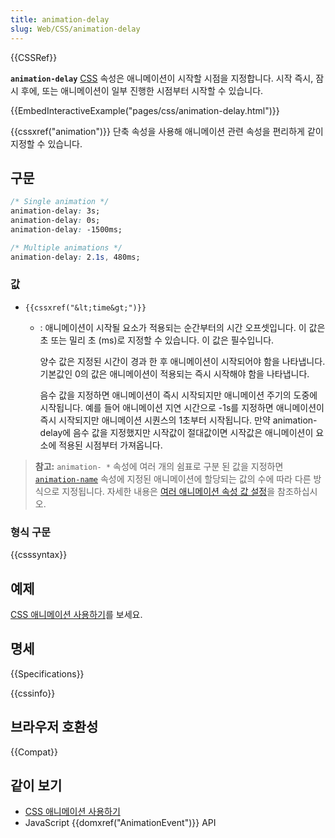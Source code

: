 ```yaml
---
title: animation-delay
slug: Web/CSS/animation-delay
---
```


{{CSSRef}}

**`animation-delay`** [CSS](/ko/docs/Web/CSS) 속성은 애니메이션이 시작할 시점을 지정합니다. 시작 즉시, 잠시 후에, 또는 애니메이션이 일부 진행한 시점부터 시작할 수 있습니다.

{{EmbedInteractiveExample("pages/css/animation-delay.html")}}

{{cssxref("animation")}} 단축 속성을 사용해 애니메이션 관련 속성을 편리하게 같이 지정할 수 있습니다.

## 구문

```css
/* Single animation */
animation-delay: 3s;
animation-delay: 0s;
animation-delay: -1500ms;

/* Multiple animations */
animation-delay: 2.1s, 480ms;
```

### 값

- `{{cssxref("&lt;time&gt;")}}`

  - : 애니메이션이 시작될 요소가 적용되는 순간부터의 시간 오프셋입니다. 이 값은 초 또는 밀리 초 (ms)로 지정할 수 있습니다. 이 값은 필수입니다.

    양수 값은 지정된 시간이 경과 한 후 애니메이션이 시작되어야 함을 나타냅니다. 기본값인 0의 값은 애니메이션이 적용되는 즉시 시작해야 함을 나타냅니다.

    음수 값을 지정하면 애니메이션이 즉시 시작되지만 애니메이션 주기의 도중에 시작됩니다. 예를 들어 애니메이션 지연 시간으로 -1s를 지정하면 애니메이션이 즉시 시작되지만 애니메이션 시퀀스의 1초부터 시작됩니다. 만약 animation-delay에 음수 값을 지정했지만 시작값이 절대값이면 시작값은 애니메이션이 요소에 적용된 시점부터 가져옵니다.

> **참고:** `animation- *` 속성에 여러 개의 쉼표로 구분 된 값을 지정하면 [`animation-name`](/ko/docs/Web/CSS/animation-name) 속성에 지정된 애니메이션에 할당되는 값의 수에 따라 다른 방식으로 지정됩니다. 자세한 내용은 [여러 애니메이션 속성 값 설정](/ko/docs/Web/CSS/CSS_Animations/Using_CSS_animations#Setting_multiple_animation_property_values)을 참조하십시오.

### 형식 구문

{{csssyntax}}

## 예제

[CSS 애니메이션 사용하기](/ko/docs/Web/CSS/CSS_Animations/Using_CSS_animations)를 보세요.

## 명세

{{Specifications}}

{{cssinfo}}

## 브라우저 호환성

{{Compat}}

## 같이 보기

- [CSS 애니메이션 사용하기](/ko/docs/Web/CSS/CSS_Animations/Using_CSS_animations)
- JavaScript {{domxref("AnimationEvent")}} API
